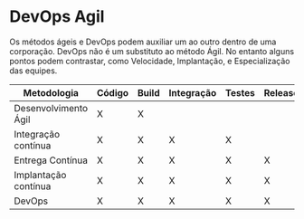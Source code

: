# DevOps Agil

Os métodos ágeis e DevOps podem auxiliar um ao outro dentro de uma corporação. DevOps não é um substituto ao método Ágil. No entanto alguns pontos podem contrastar, como Velocidade, Implantação, e Especialização das equipes.

| Metodologia          | Código | Build | Integração | Testes | Release | Deploy | Operação |
| -------------------- | ------ | ----- | ---------- | ------ | ------- | ------ | -------- |
| Desenvolvimento Ágil | X      | X     |            |        |         |        |          |
| Integração contínua  | X      | X     | X          | X      |         |        |          |
| Entrega Contínua     | X      | X     | X          | X      | X       |        |          |
| Implantação contínua | X      | X     | X          | X      | X       | X      |          |
| DevOps               | X      | X     | X          | X      | X       | X      | X        |
